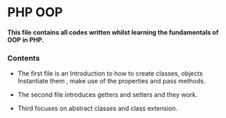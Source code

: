 
# PHP OOP
#### This file contains all codes written whilst learning the fundamentals of  OOP in PHP.

### Contents

* The first file is an Introduction to how to create classes, objects Instantiate them , make use of the properties and pass methods. 
 
* The second file introduces getters and setters and  they work.
 
* Third focuses on  abstract classes and class extension.

 